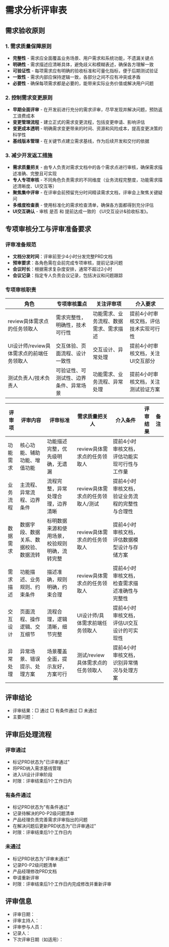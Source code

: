 # 需求分析评审表

## 需求验收原则

### 1. 需求质量保障原则

- **完整性** - 需求应全面覆盖业务场景、用户需求和系统功能，不遗漏关键点
- **明确性** - 需求描述应清晰具体，避免歧义和模糊表述，确保各方理解一致
- **可验证性** - 每项需求应有明确的验收标准和可量化指标，便于后期测试验证
- **一致性** - 需求内部应保持逻辑一致，各部分之间不应有冲突或矛盾
- **必要性** - 确保每项需求都是必要的，能带来实际业务价值或解决用户问题

### 2. 控制需求变更原则

- **早期全面评审** - 在开发前进行充分的需求评审，尽早发现并解决问题，预防返工浪费成本
- **变更管理流程** - 建立正式的需求变更流程，包括变更申请、影响评估
- **变更成本透明** - 明确需求变更带来的时间、资源和风险成本，提高变更决策的科学性
- **基线版本管理** - 在关键节点建立需求基线，作为后续开发和交付的依据

### 3. 减少开发返工措施

- **需求质量把关** - 由专人负责对需求文档中的各个需求点进行审核，确保需求描述准确、完整且可实现
- **专人专项审核** - 不同角色负责需求的不同维度（业务流程完整度，功能需求描述清晰度、UI交互等）
- **聚焦集中评审** - 在评审会前预留充分时间精读需求文档，评审会上聚焦关键疑问
- **多维度检查表** - 使用标准化的需求检查清单，确保各方面都得到充分评估
- **UI交互确认** - 审核 是否 和 提前达成一致的 《UI交互设计&验收标准》。

## 专项审核分工与评审准备要求

### 评审准备规范

- **文档分发时间**：评审前至少4小时分发完整PRD文档
- **预审要求**：各角色需在会前完成专项审核，提前记录问题
- **会议时长**：根据需求复杂度安排，通常不超过2小时
- **会议记录**：指定专人负责会议记录，包括决议和问题跟踪

### 专项审核职责

| 角色                                      | 专项审核重点                           | 关注评审项                             | 介入要求                              |
| ----------------------------------------- | -------------------------------------- | -------------------------------------- | ------------------------------------- |
| review具体需求点的任务领取人              | 需求完整性，明确性，技术可行性         | 功能需求、业务流程、数据需求、需求描述 | 提前4小时审核文档，评估技术实现可行性 |
| UI设计师/review具体需求点的前端任务领取人 | 交互体验、页面流程、设计一致性         | 交互设计、异常处理                     | 提前4小时审核文档，关注UI交互部分     |
| 测试负责人/技术负责人                     | 可验证性、可测试性、边界条件、异常场景 | 功能需求、业务流程、异常处理           | 提前4小时审核文档，关注测试验证方案   |

| 评审项   | 评审内容                               | 评审标准                                       | 需求质量把关人                    | 介入条件                                        | 评审结果 | 备注 |
| -------- | -------------------------------------- | ---------------------------------------------- | --------------------------------- | ----------------------------------------------- | -------- | ---- |
| 功能需求 | 核心功能、辅助功能、增值功能           | 功能描述完整，优先级明确，无遗漏               | review具体需求点的任务领取人      | 提前4小时审核文档，评估功能实现可行性与工作量   |          |      |
| 业务流程 | 主流程、异常流程、边界条件             | 流程完整，异常处理合理，边界清晰               | review具体需求点的任务领取人/测试 | 提前4小时审核文档，验证业务流程的完整性与合理性 |          |      |
| 数据需求 | 数据字段、数据关系、数据校验、数据流转 | 标明数据来源和使用场景，校验规则明确，流转完整 | review具体需求点的任务领取人      | 提前4小时审核文档，评估数据模型设计与存储方案   |          |      |
| 需求描述 | 功能描述、业务规则、约束条件           | 描述准确，规则明确，约束合理                   | review具体需求点的任务领取人      | 提前4小时审核文档，检查需求描述准确性与完整性   |          |      |
| 交互设计 | 页面流程、操作逻辑、交互细节           | 流程合理，逻辑清晰，细节完整                   | UI设计师/具体需求前端任务领取人   | 提前4小时审核文档，评估UI交互设计的可实现性     |          |      |
| 异常处理 | 异常场景、错误提示、处理方案           | 场景覆盖全面，提示友好，方案可行               | 测试/review具体需求点的任务领取人 | 提前4小时审核文档，识别异常情况与处理方案       |          |      |

## 评审结论

- 评审结果：□ 通过 □ 有条件通过 □ 未通过
- 主要问题：

## 评审后处理流程

### 评审通过

- 标记PRD状态为"已评审通过"
- 将PRD纳入需求基线管理
- 进入UI设计评审阶段
- 时限：评审结束后1个工作日内

### 有条件通过

- 标记PRD状态为"有条件通过"
- 记录待解决的P0-P2级问题清单
- 产品经理负责完善需求评审指出的问题
- 在解决问题后更新PRD状态为"已评审通过"
- 时限：评审结束后1个工作日内

### 未通过

- 标记PRD状态为"评审未通过"
- 记录P0-P2级问题清单
- 产品经理修改PRD文档
- 申请重新评审
- 时限：评审结束后1个工作日内完成修改并重新评审

## 评审信息

- 评审日期：
- 评审主持人：
- 评审参与人员：
- 记录人：
- 下次评审日期（如适用）：
